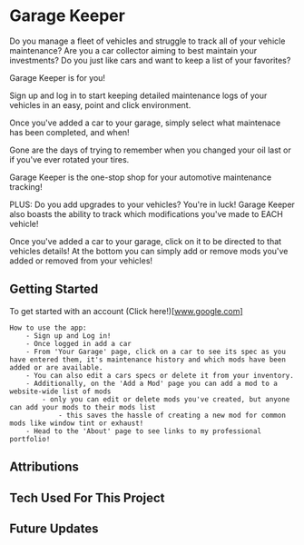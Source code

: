 # Garage Keeper

Do you manage a fleet of vehicles and struggle to track all of your vehicle maintenance? Are you a car collector aiming to best maintain your investments? Do you just like cars and want to keep a list of your favorites?

Garage Keeper is for you!

Sign up and log in to start keeping detailed maintenance logs of your vehicles in an easy, point and click environment. 

Once you've added a car to your garage, simply select what maintenace has been completed, and when! 

Gone are the days of trying to remember when you changed your oil last or if you've ever rotated your tires.

Garage Keeper is the one-stop shop for your automotive maintenance tracking!

PLUS: Do you add upgrades to your vehicles? You're in luck! Garage Keeper also boasts the ability to track which modifications you've made to EACH vehicle!

Once you've added a car to your garage, click on it to be directed to that vehicles details! At the bottom you can simply add or remove mods you've added or removed from your vehicles! 

## Getting Started

To get started with an account (Click here!)[www.google.com]

    How to use the app:
        - Sign up and Log in!
        - Once logged in add a car
        - From 'Your Garage' page, click on a car to see its spec as you have entered them, it's maintenance history and which mods have been added or are available.
        - You can also edit a cars specs or delete it from your inventory.
        - Additionally, on the 'Add a Mod' page you can add a mod to a website-wide list of mods
            - only you can edit or delete mods you've created, but anyone can add your mods to their mods list
                - this saves the hassle of creating a new mod for common mods like window tint or exhaust!
        - Head to the 'About' page to see links to my professional portfolio!



## Attributions



## Tech Used For This Project

## Future Updates
